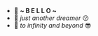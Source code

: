 - 👋 **~ B E L L O ~**
- 👀 *just another dreamer* 😗
- 💞️ *to infinity and beyond* 😎

<!---
jamaisseule/jamaisseule is a ✨ special ✨ repository because its `README.md` (this file) appears on your GitHub profile.
You can click the Preview link to take a look at your changes.
--->
